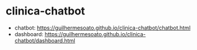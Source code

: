 # clinica-chatbot
- chatbot: https://guilhermesoato.github.io/clinica-chatbot/chatbot.html
- dashboard: https://guilhermesoato.github.io/clinica-chatbot/dashboard.html

